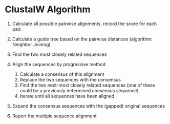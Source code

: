 # ClustalW Algorithm

1. Calculate all possible pairwise alignments, record the score for each pair. 
2. Calculate a guide tree based on the pairwise distances (algorithm: Neighbor Joining).
3. Find the two most closely related sequences
4. Align the sequences by progressive method
    1. Calculate a consensus of this alignment
    2. Replace the two sequences with the consensus
    3. Find the two next-most closely related sequences (one of these could be a previously determined consensus sequence).
    4. Iterate until all sequences have been aligned

5. Expand the consensus sequences with the (gapped) original sequences
6. Report the multiple sequence alignment